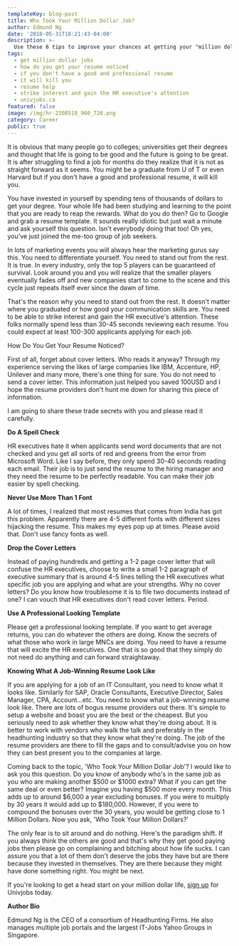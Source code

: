 ```yaml
---
templateKey: blog-post
title: Who Took Your Million Dollar Job?
author: Edmund Ng
date: '2018-05-31T18:21:43-04:00'
description: >-
  Use these 6 tips to improve your chances at getting your "million dollar job".
tags:
  - get million dollar jobs
  - how do you get your resume noticed
  - if you don't have a good and professional resume
  - it will kill you
  - resume help
  - strike interest and gain the HR executive's attention
  - univjobs.ca
featured: false
image: /img/hr-2308519_960_720.png
category: Career
public: true
---
```

It is obvious that many people go to colleges; universities get their degrees and thought that life is going to be good and the future is going to be great. It is after struggling to find a job for months do they realize that it is not as straight forward as it seems. You might be a graduate from U of T or even Harvard but if you don't have a good and professional resume, it will kill you.



You have invested in yourself by spending tens of thousands of dollars to get your degree. Your whole life had been studying and learning to the point that you are ready to reap the rewards. What do you do then? Go to Google and grab a resume template. It sounds really idiotic but just wait a minute and ask yourself this question. Isn't everybody doing that too! Oh yes, you've just joined the me-too group of job seekers.



In lots of marketing events you will always hear the marketing gurus say this. You need to differentiate yourself. You need to stand out from the rest. It is true. In every industry, only the top 5 players can be guaranteed of survival. Look around you and you will realize that the smaller players eventually fades off and new companies start to come to the scene and this cycle just repeats itself ever since the dawn of time.



That's the reason why you need to stand out from the rest. It doesn't matter where you graduated or how good your communication skills are. You need to be able to strike interest and gain the HR executive's attention. These folks normally spend less than 30-45 seconds reviewing each resume. You could expect at least 100-300 applicants applying for each job.



How Do You Get Your Resume Noticed?

First of all, forget about cover letters. Who reads it anyway? Through my experience serving the likes of large companies like IBM, Accenture, HP, Unilever and many more, there's one thing for sure. You do not need to send a cover letter. This information just helped you saved 100USD and I hope the resume providers don't hunt me down for sharing this piece of information.



I am going to share these trade secrets with you and please read it carefully.



**Do A Spell Check**

HR executives hate it when applicants send word documents that are not checked and you get all sorts of red and greens from the error from Microsoft Word. Like I say before, they only spend 30-40 seconds reading each email. Their job is to just send the resume to the hiring manager and they need the resume to be perfectly readable. You can make their job easier by spell checking.



**Never Use More Than 1 Font**

A lot of times, I realized that most resumes that comes from India has got this problem. Apparently there are 4-5 different fonts with different sizes hijacking the resume. This makes my eyes pop up at times. Please avoid that. Don't use fancy fonts as well.



**Drop the Cover Letters**

Instead of paying hundreds and getting a 1-2 page cover letter that will confuse the HR executives, choose to write a small 1-2 paragraph of executive summary that is around 4-5 lines telling the HR executives what specific job you are applying and what are your strengths. Why no cover letters? Do you know how troublesome it is to file two documents instead of one? I can vouch that HR executives don't read cover letters. Period.



**Use A Professional Looking Template**

Please get a professional looking template. If you want to get average returns, you can do whatever the others are doing. Know the secrets of what those who work in large MNCs are doing. You need to have a resume that will excite the HR executives. One that is so good that they simply do not need do anything and can forward straightaway.



**Knowing What A Job-Winning Resume Look Like**

If you are applying for a job of an IT Consultant, you need to know what it looks like. Similarly for SAP, Oracle Consultants, Executive Director, Sales Manager, CPA, Account...etc. You need to know what a job-winning resume look like. There are lots of bogus resume providers out there. It's simple to setup a website and boast you are the best or the cheapest. But you seriously need to ask whether they know what they're doing about. It is better to work with vendors who walk the talk and preferably in the headhunting industry so that they know what they're doing. The job of the resume providers are there to fill the gaps and to consult/advise you on how they can best present you to the companies at large.



Coming back to the topic, 'Who Took Your Million Dollar Job'? I would like to ask you this question. Do you know of anybody who's in the same job as you who are making another $500 or $1000 extra? What if you can get the same deal or even better? Imagine you having $500 more every month. This adds up to around $6,000 a year excluding bonuses. If you were to multiply by 30 years it would add up to $180,000. However, if you were to compound the bonuses over the 30 years, you would be getting close to 1 Million Dollars. Now you ask, 'Who Took Your Million Dollars?'



The only fear is to sit around and do nothing. Here's the paradigm shift. If you always think the others are good and that's why they get good paying jobs then please go on complaining and bitching about how life sucks. I can assure you that a lot of them don't deserve the jobs they have but are there because they invested in themselves. They are there because they might have done something right. You might be next. 

If you're looking to get a head start on your million dollar life, [sign up](https://univjobs.ca) for Univjobs today.



**Author Bio**

Edmund Ng is the CEO of a consortium of Headhunting Firms. He also manages multiple job portals and the largest IT-Jobs Yahoo Groups in Singapore.
